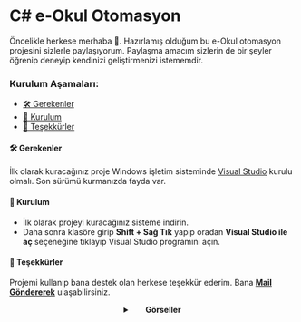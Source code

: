 # C# e-Okul Otomasyon

Öncelikle herkese merhaba 👋. Hazırlamış olduğum bu e-Okul otomasyon projesini sizlerle paylaşıyorum. Paylaşma amacım sizlerin de bir şeyler öğrenip deneyip kendinizi geliştirmenizi istememdir.

### Kurulum Aşamaları:

- [🛠 Gerekenler](#-gerekenler)
- [📩 Kurulum](#-kurulum)
- [🙏 Teşekkürler](#-teşekkürler)

#### 🛠 Gerekenler

İlk olarak kuracağınız proje Windows işletim sisteminde [Visual Studio](https://visualstudio.microsoft.com/tr/downloads/) kurulu olmalı. Son sürümü kurmanızda fayda var.

#### 📩 Kurulum

- İlk olarak projeyi kuracağınız sisteme indirin.
- Daha sonra klasöre girip **Shift + Sağ Tık** yapıp oradan **Visual Studio ile aç** seçeneğine tıklayıp Visual Studio programını açın.

#### 🙏 Teşekkürler

Projemi kullanıp bana destek olan herkese teşekkür ederim. Bana [**Mail Göndererek**](mailto:emreecanbaltaa@icloud.com) ulaşabilirsiniz.

 <details>
    <summary align="center"> &nbsp; &nbsp; &nbsp; <b>Görseller</b></summary>
    <p align="center">
     <img src="https://cdn.discordapp.com/attachments/828589873253449838/987390554226720818/Ekran_goruntusu_2022-06-17_082055.jpg">
     <img src="https://cdn.discordapp.com/attachments/828589873253449838/987390552922259506/Ekran_goruntusu_2022-06-17_081817.jpg">
     <img src="https://cdn.discordapp.com/attachments/828589873253449838/987390553337507900/Ekran_goruntusu_2022-06-17_081948.jpg">
     <img src="https://cdn.discordapp.com/attachments/828589873253449838/987390553127784498/Ekran_goruntusu_2022-06-17_081904.jpg">
     <img src="https://cdn.discordapp.com/attachments/828589873253449838/987390554025386054/Ekran_goruntusu_2022-06-17_082029.jpg">
     <img src="https://cdn.discordapp.com/attachments/828589873253449838/987390554444791868/Ekran_goruntusu_2022-06-17_082131.jpg">
     <img src="https://cdn.discordapp.com/attachments/828589873253449838/987390554683871262/Ekran_goruntusu_2022-06-17_082147.jpg">
     <img src="https://cdn.discordapp.com/attachments/828589873253449838/977502161485328444/unknown.png">
  </p>
  </details>
